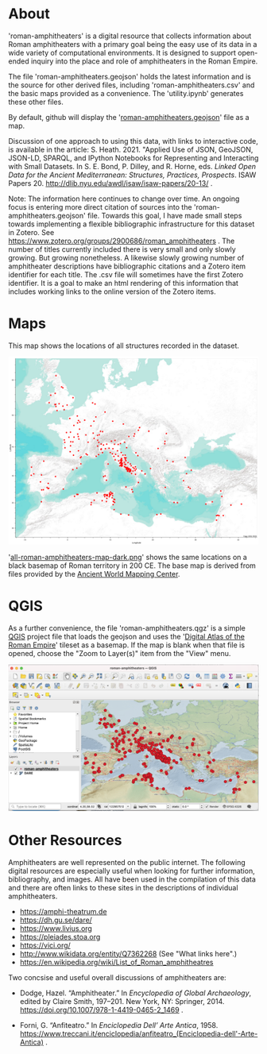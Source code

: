 
# About

'roman-amphitheaters' is a digital resource that collects information about Roman amphitheaters with a primary goal being the easy use of its data in a wide variety of computational environments. It is designed to support open-ended inquiry into the place and role of amphitheaters in the Roman Empire.

The file 'roman-amphitheaters.geojson' holds the latest information and is the source for other derived files, including 'roman-amphitheaters.csv' and the basic maps provided as a convenience. The 'utility.ipynb' generates these other files.

By default, github will display the '[roman-amphitheaters.geojson](roman-amphitheaters.geojson)' file as a map.

Discussion of one approach to using this data, with links to interactive code, is available in the article: S. Heath. 2021. "Applied Use of JSON, GeoJSON, JSON-LD, SPARQL, and IPython Notebooks for Representing and Interacting with Small Datasets. In S. E. Bond, P. Dilley, and R. Horne, eds. *Linked Open Data for the Ancient Mediterranean: Structures, Practices, Prospects*. ISAW Papers 20. http://dlib.nyu.edu/awdl/isaw/isaw-papers/20-13/ .

Note: The information here continues to change over time. An ongoing focus is entering more direct citation of sources into the 'roman-amphitheaters.geojson' file. Towards this goal, I have made small steps towards implementing a flexible bibliographic infrastructure for this dataset in Zotero. See https://www.zotero.org/groups/2900686/roman_amphitheaters . The number of titles currently included there is very small and only slowly growing. But growing nonetheless. A likewise slowly growing number of amphitheater descriptions have bibliographic citations and a Zotero item identifier for each title. The .csv file will sometimes have the first Zotero identifier. It is a goal to make an html rendering of this information that includes working links to the online version of the Zotero items.

# Maps
This map shows the locations of all structures recorded in the dataset.

![Map of All Amphitheaters](all-roman-amphitheaters-map.png)

'[all-roman-amphitheaters-map-dark.png](all-roman-amphitheaters-map-dark.png)' shows the same locations on a black basemap of Roman territory in 200 CE. The base map is derived from files provided by the [Ancient World Mapping Center](http://awmc.unc.edu/wordpress/).

# QGIS
As a further convenience, the file 'roman-amphitheaters.qgz' is a simple [QGIS](https://qgis.org/) project file that loads the geojson and uses the '[Digital Atlas of the Roman Empire](https://dh.gu.se/dare/)' tileset as a basemap. If the map is blank when that file is opened, choose the "Zoom to Layer(s)" item from the "View" menu.

![QGIS Screenshot](qgis-2021-05-10.png)

# Other Resources

Amphitheaters are well represented on the public internet. The following digital resources are especially useful when looking for further information, bibliography, and images. All have been used in the compilation of this data and there are often links to these sites in the descriptions of individual amphitheaters.

* https://amphi-theatrum.de
* https://dh.gu.se/dare/
* https://www.livius.org
* https://pleiades.stoa.org
* https://vici.org/
* http://www.wikidata.org/entity/Q7362268 (See "What links here".)
* https://en.wikipedia.org/wiki/List_of_Roman_amphitheatres

Two concsise and useful overall discussions of amphitheaters are:

* Dodge, Hazel. “Amphitheater.” In *Encyclopedia of Global Archaeology*, edited by Claire Smith, 197–201. New York, NY: Springer, 2014. https://doi.org/10.1007/978-1-4419-0465-2_1469 .

* Forni, G. “Anfiteatro.” In *Enciclopedia Dell’ Arte Antica*, 1958. https://www.treccani.it/enciclopedia/anfiteatro_(Enciclopedia-dell'-Arte-Antica) .


